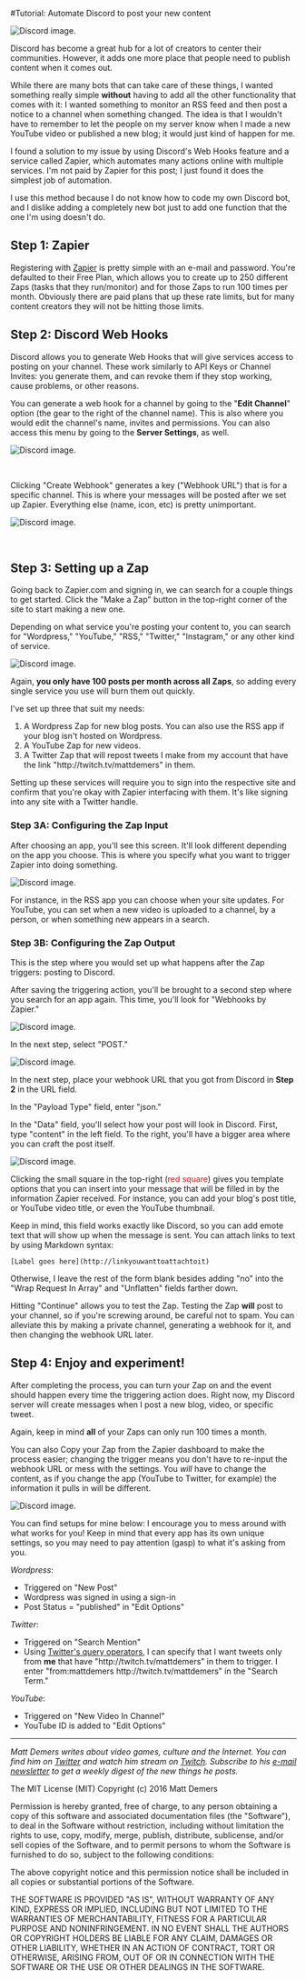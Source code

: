 #Tutorial: Automate Discord to post your new content

![Discord image.](https://github.com/MattDemers/tutorials/blob/master/images/Discord%20Tutorial/discord_automation_banner.png?raw=true)

Discord has become a great hub for a lot of creators to center their communities. However, it adds one more place that people need to publish content when it comes out.

While there are many bots that can take care of these things, I wanted something really simple <strong>without</strong> having to add all the other functionality that comes with it: I wanted something to monitor an RSS feed and then post a notice to a channel when something changed. The idea is that I wouldn't have to remember to let the people on my server know when I made a new YouTube video or published a new blog; it would just kind of happen for me.

I found a solution to my issue by using Discord's Web Hooks feature and a service called Zapier, which automates many actions online with multiple services. I'm not paid by Zapier for this post; I just found it does the simplest job of automation.

I use this method because I do not know how to code my own Discord bot, and I dislike adding a completely new bot just to add one function that the one I'm using doesn't do.
<h2>Step 1: Zapier</h2>
Registering with <a href="http://zapier.com">Zapier</a> is pretty simple with an e-mail and password. You're defaulted to their Free Plan, which allows you to create up to 250 different Zaps (tasks that they run/monitor) and for those Zaps to run 100 times per month. Obviously there are paid plans that up these rate limits, but for many content creators they will not be hitting those limits.
<h2>Step 2: Discord Web Hooks</h2>
Discord allows you to generate Web Hooks that will give services access to posting on your channel. These work similarly to API Keys or Channel Invites: you generate them, and can revoke them if they stop working, cause problems, or other reasons.

You can generate a web hook for a channel by going to the "<strong>Edit Channel</strong>" option (the gear to the right of the channel name). This is also where you would edit the channel's name, invites and permissions. You can also access this menu by going to the <strong>Server Settings</strong>, as well.

![Discord image.](https://github.com/MattDemers/tutorials/blob/master/images/Discord%20Tutorial/discord1.jpg?raw=true)

&nbsp;

Clicking "Create Webhook" generates a key ("Webhook URL") that is for a specific channel. This is where your messages will be posted after we set up Zapier. Everything else (name, icon, etc) is pretty unimportant.

![Discord image.](https://github.com/MattDemers/tutorials/blob/master/images/Discord%20Tutorial/discord2.jpg?raw=true)

&nbsp;
<h2>Step 3: Setting up a Zap</h2>
Going back to Zapier.com and signing in, we can search for a couple things to get started. Click the "Make a Zap" button in the top-right corner of the site to start making a new one.

Depending on what service you're posting your content to, you can search for "Wordpress," "YouTube," "RSS," "Twitter," "Instagram," or any other kind of service.

![Discord image.](https://github.com/MattDemers/tutorials/blob/master/images/Discord%20Tutorial/discord3.jpg?raw=true)

Again, <strong>you only have 100 posts per month across all Zaps</strong>, so adding every single service you use will burn them out quickly.

I've set up three that suit my needs:
<ol>
    <li>A Wordpress Zap for new blog posts. You can also use the RSS app if your blog isn't hosted on Wordpress.</li>
    <li>A YouTube Zap for new videos.</li>
    <li>A Twitter Zap that will repost tweets I make from my account that have the link "http://twitch.tv/mattdemers" in them.</li>
</ol>
Setting up these services will require you to sign into the respective site and confirm that you're okay with Zapier interfacing with them. It's like signing into any site with a Twitter handle.
<h3>Step 3A: Configuring the Zap Input</h3>
After choosing an app, you'll see this screen. It'll look different depending on the app you choose. This is where you specify what you want to trigger Zapier into doing something.

![Discord image.](https://github.com/MattDemers/tutorials/blob/master/images/Discord%20Tutorial/discord4.jpg?raw=true)

For instance, in the RSS app you can choose when your site updates. For YouTube, you can set when a new video is uploaded to a channel, by a person, or when something new appears in a search.
<h3>Step 3B: Configuring the Zap Output</h3>
This is the step where you would set up what happens after the Zap triggers: posting to Discord.

After saving the triggering action, you'll be brought to a second step where you search for an app again. This time, you'll look for "Webhooks by Zapier."

![Discord image.](https://github.com/MattDemers/tutorials/blob/master/images/Discord%20Tutorial/discord5.jpg?raw=true)

In the next step, select "POST."

![Discord image.](https://github.com/MattDemers/tutorials/blob/master/images/Discord%20Tutorial/discord6.jpg?raw=true)

In the next step, place your webhook URL that you got from Discord in <strong>Step 2</strong> in the URL field.

In the "Payload Type" field, enter "json."

In the "Data" field, you'll select how your post will look in Discord. First, type "content" in the left field. To the right, you'll have a bigger area where you can craft the post itself.

![Discord image.](https://github.com/MattDemers/tutorials/blob/master/images/Discord%20Tutorial/discord7.jpg?raw=true)

Clicking the small square in the top-right (<span style="color: #ff0000;">red square</span>) gives you template options that you can insert into your message that will be filled in by the information Zapier received. For instance, you can add your blog's post title, or YouTube video title, or even the YouTube thumbnail.

Keep in mind, this field works exactly like Discord, so you can add emote text that will show up when the message is sent. You can attach links to text by using Markdown syntax:

``[Label goes here](http://linkyouwanttoattachtoit)``

Otherwise, I leave the rest of the form blank besides adding "no" into the "Wrap Request In Array" and "Unflatten" fields farther down.

Hitting "Continue" allows you to test the Zap. Testing the Zap <strong>will</strong> post to your channel, so if you're screwing around, be careful not to spam. You can alleviate this by making a private channel, generating a webhook for it, and then changing the webhook URL later.
<h2>Step 4: Enjoy and experiment!</h2>
After completing the process, you can turn your Zap on and the event should happen every time the triggering action does. Right now, my Discord server will create messages when I post a new blog, video, or specific tweet.

Again, keep in mind <strong>all</strong> of your Zaps can only run 100 times a month.

You can also Copy your Zap from the Zapier dashboard to make the process easier; changing the trigger means you don't have to re-input the webhook URL or mess with the settings. You <em>will</em> have to change the content, as if you change the app (YouTube to Twitter, for example) the information it pulls in will be different.

![Discord image.](https://github.com/MattDemers/tutorials/blob/master/images/Discord%20Tutorial/discord8.jpg?raw=true)

You can find setups for mine below: I encourage you to mess around with what works for you! Keep in mind that every app has its own unique settings, so you may need to pay attention (gasp) to what it's asking from you.

<em>Wordpress</em>:
<ul>
    <li>Triggered on "New Post"</li>
    <li>Wordpress was signed in using a sign-in</li>
    <li>Post Status = "published" in "Edit Options"</li>
</ul>
<em>Twitter</em>:
<ul>
    <li>Triggered on "Search Mention"</li>
    <li>Using <a href="https://dev.twitter.com/rest/public/search">Twitter's query operators</a>, I can specify that I want tweets only from <strong>me</strong> that have "http://twitch.tv/mattdemers" in them to trigger. I enter "from:mattdemers http://twitch.tv/mattdemers" in the "Search Term."</li>
</ul>
<em>YouTube</em>:
<ul>
    <li>Triggered on "New Video In Channel"</li>
    <li>YouTube ID is added to "Edit Options"</li>
</ul>

<hr />

<em>Matt Demers writes about video games, culture and the Internet. You can find him on <a href="http://twitter.com/mattdemers" target="_blank">Twitter</a> and watch him stream on <a href="http://twitch.tv/mattdemers" target="_blank">Twitch</a>. Subscribe to his <a href="http://tinyletter.com/mattdemers" target="_blank">e-mail newsletter</a> to get a weekly digest of the new things he posts.</em>

The MIT License (MIT) Copyright (c) 2016 Matt Demers

Permission is hereby granted, free of charge, to any person obtaining a copy of this software and associated documentation files (the "Software"), to deal in the Software without restriction, including without limitation the rights to use, copy, modify, merge, publish, distribute, sublicense, and/or sell copies of the Software, and to permit persons to whom the Software is furnished to do so, subject to the following conditions:

The above copyright notice and this permission notice shall be included in all copies or substantial portions of the Software.

THE SOFTWARE IS PROVIDED "AS IS", WITHOUT WARRANTY OF ANY KIND, EXPRESS OR IMPLIED, INCLUDING BUT NOT LIMITED TO THE WARRANTIES OF MERCHANTABILITY, FITNESS FOR A PARTICULAR PURPOSE AND NONINFRINGEMENT. IN NO EVENT SHALL THE AUTHORS OR COPYRIGHT HOLDERS BE LIABLE FOR ANY CLAIM, DAMAGES OR OTHER LIABILITY, WHETHER IN AN ACTION OF CONTRACT, TORT OR OTHERWISE, ARISING FROM, OUT OF OR IN CONNECTION WITH THE SOFTWARE OR THE USE OR OTHER DEALINGS IN THE SOFTWARE.